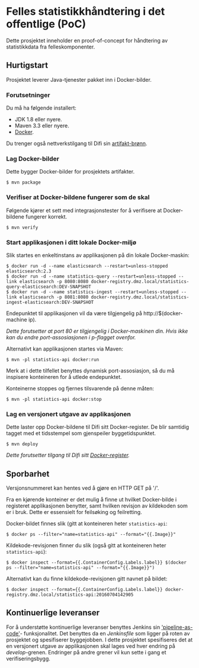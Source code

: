 # Felles statistikkhåndtering i det offentlige (PoC)

Dette prosjektet inneholder en proof-of-concept for håndtering av statistikkdata fra felleskomponenter.

## Hurtigstart

Prosjektet leverer Java-tjenester pakket inn i Docker-bilder.

### Forutsetninger

Du må ha følgende installert:

* JDK 1.8 eller nyere.
* Maven 3.3 eller nyere.
* [Docker](https://www.docker.com/products/docker-toolbox).

Du trenger også nettverkstilgang til Difi sin [artifakt-brønn](http://eid-artifactory.dmz.local:8080).

### Lag Docker-bilder

Dette bygger Docker-bilder for prosjektets artifakter.

```
$ mvn package
```

### Verifiser at Docker-bildene fungerer som de skal

Følgende kjører et sett med integrasjonstester for å verifisere at Docker-bildene fungerer korrekt.

```
$ mvn verify
```

### Start applikasjonen i ditt lokale Docker-miljø

Slik startes en enkeltinstans av applikasjonen på din lokale Docker-maskin:

```
$ docker run -d --name elasticsearch --restart=unless-stopped elasticsearch:2.3
$ docker run -d --name statistics-query --restart=unless-stopped --link elasticsearch -p 8080:8080 docker-registry.dmz.local/statistics-query-elasticsearch:DEV-SNAPSHOT
$ docker run -d --name statistics-ingest --restart=unless-stopped --link elasticsearch -p 8081:8080 docker-registry.dmz.local/statistics-ingest-elasticsearch:DEV-SNAPSHOT
```

Endepunktet til applikasjonen vil da være tilgjengelig på http://$(docker-machine ip).

_Dette forutsetter at port 80 er tilgjengelig i Docker-maskinen din. Hvis ikke kan du endre port-assosiasjonen i
p-flagget ovenfor._

Alternativt kan applikasjonen startes via Maven:

```
$ mvn -pl statistics-api docker:run
```

Merk at i dette tilfellet benyttes dynamisk port-assosiasjon, så du må inspisere konteineren for å utlede endepunktet.

Konteinerne stoppes og fjernes tilsvarende på denne måten:
```
$ mvn -pl statistics-api docker:stop
```

### Lag en versjonert utgave av applikasjonen

Dette laster opp Docker-bildene til Difi sitt Docker-register. De blir samtidig tagget med et tidsstempel som
gjenspeiler byggetidspunktet.

```
$ mvn deploy
```

_Dette forutsetter tilgang til Difi sitt [Docker-register](docker-registry.dmz.local)._

## Sporbarhet

Versjonsnummeret kan hentes ved å gjøre en HTTP GET på '/'.

Fra en kjørende konteiner er det mulig å finne ut hvilket Docker-bilde i registeret applikasjonen benytter, samt
hvilken revisjon av kildekoden som er i bruk. Dette er essensielt for feilsøking og feilretting.
 
Docker-bildet finnes slik (gitt at konteineren heter ``statistics-api``:
```
$ docker ps --filter="name=statistics-api" --format="{{.Image}}"
```

Kildekode-revisjonen finner du slik (også gitt at konteineren heter ``statistics-api``):
```
$ docker inspect --format={{.ContainerConfig.Labels.label}} $(docker ps --filter="name=statistics-api" --format="{{.Image}}")
```

Alternativt kan du finne kildekode-revisjonen gitt navnet på bildet:
```
$ docker inspect --format={{.ContainerConfig.Labels.label}} docker-registry.dmz.local/statistics-api:20160704142905
```

## Kontinuerlige leveranser

For å understøtte kontinuerlige leveranser benyttes Jenkins sin ['pipeline-as-code'](https://jenkins.io/solutions/pipeline/)-
funksjonalitet. Det benyttes da en _Jenkinsfile_ som ligger på roten av prosjektet og spesifiserer byggejobben. I dette
prosjektet spesifiseres det at en versjonert utgave av applikasjonen skal lages ved hver endring på _develop_-grenen.
Endringer på andre grener vil kun sette i gang et verifiseringsbygg.
